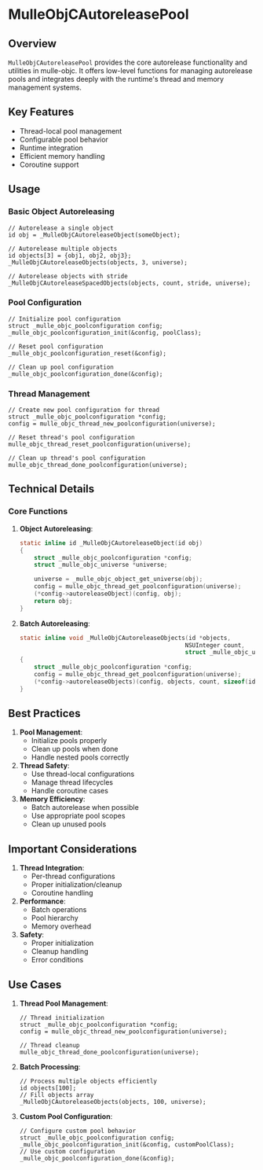 # MulleObjCAutoreleasePool

## Overview

`MulleObjCAutoreleasePool` provides the core autorelease functionality and
utilities in mulle-objc. It offers low-level functions for managing
autorelease pools and integrates deeply with the runtime's thread and memory
management systems.

## Key Features

-   Thread-local pool management
-   Configurable pool behavior
-   Runtime integration
-   Efficient memory handling
-   Coroutine support

## Usage

### Basic Object Autoreleasing

``` objc
// Autorelease a single object
id obj = _MulleObjCAutoreleaseObject(someObject);

// Autorelease multiple objects
id objects[3] = {obj1, obj2, obj3};
_MulleObjCAutoreleaseObjects(objects, 3, universe);

// Autorelease objects with stride
_MulleObjCAutoreleaseSpacedObjects(objects, count, stride, universe);
```

### Pool Configuration

``` objc
// Initialize pool configuration
struct _mulle_objc_poolconfiguration config;
_mulle_objc_poolconfiguration_init(&config, poolClass);

// Reset pool configuration
_mulle_objc_poolconfiguration_reset(&config);

// Clean up pool configuration
_mulle_objc_poolconfiguration_done(&config);
```

### Thread Management

``` objc
// Create new pool configuration for thread
struct _mulle_objc_poolconfiguration *config;
config = mulle_objc_thread_new_poolconfiguration(universe);

// Reset thread's pool configuration
mulle_objc_thread_reset_poolconfiguration(universe);

// Clean up thread's pool configuration
mulle_objc_thread_done_poolconfiguration(universe);
```

## Technical Details

### Core Functions

1.  **Object Autoreleasing**:

    ``` c
    static inline id _MulleObjCAutoreleaseObject(id obj)
    {
        struct _mulle_objc_poolconfiguration *config;
        struct _mulle_objc_universe *universe;

        universe = _mulle_objc_object_get_universe(obj);
        config = mulle_objc_thread_get_poolconfiguration(universe);
        (*config->autoreleaseObject)(config, obj);
        return obj;
    }
    ```

2.  **Batch Autoreleasing**:

    ``` c
    static inline void _MulleObjCAutoreleaseObjects(id *objects,
                                                   NSUInteger count,
                                                   struct _mulle_objc_universe *universe)
    {
        struct _mulle_objc_poolconfiguration *config;
        config = mulle_objc_thread_get_poolconfiguration(universe);
        (*config->autoreleaseObjects)(config, objects, count, sizeof(id));
    }
    ```

## Best Practices

1.  **Pool Management**:
    -   Initialize pools properly
    -   Clean up pools when done
    -   Handle nested pools correctly
2.  **Thread Safety**:
    -   Use thread-local configurations
    -   Manage thread lifecycles
    -   Handle coroutine cases
3.  **Memory Efficiency**:
    -   Batch autorelease when possible
    -   Use appropriate pool scopes
    -   Clean up unused pools

## Important Considerations

1.  **Thread Integration**:
    -   Per-thread configurations
    -   Proper initialization/cleanup
    -   Coroutine handling
2.  **Performance**:
    -   Batch operations
    -   Pool hierarchy
    -   Memory overhead
3.  **Safety**:
    -   Proper initialization
    -   Cleanup handling
    -   Error conditions

## Use Cases

1.  **Thread Pool Management**:

    ``` objc
    // Thread initialization
    struct _mulle_objc_poolconfiguration *config;
    config = mulle_objc_thread_new_poolconfiguration(universe);

    // Thread cleanup
    mulle_objc_thread_done_poolconfiguration(universe);
    ```

2.  **Batch Processing**:

    ``` objc
    // Process multiple objects efficiently
    id objects[100];
    // Fill objects array
    _MulleObjCAutoreleaseObjects(objects, 100, universe);
    ```

3.  **Custom Pool Configuration**:

    ``` objc
    // Configure custom pool behavior
    struct _mulle_objc_poolconfiguration config;
    _mulle_objc_poolconfiguration_init(&config, customPoolClass);
    // Use custom configuration
    _mulle_objc_poolconfiguration_done(&config);
    ```

